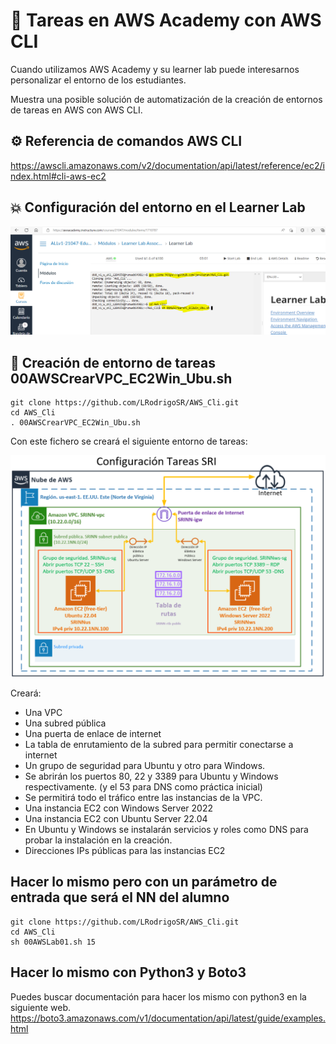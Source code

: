 # :dizzy: Tareas en AWS Academy con AWS CLI

Cuando utilizamos AWS Academy y su learner lab puede interesarnos personalizar el entorno de los estudiantes.

Muestra una posible solución de automatización de la creación de entornos de tareas en AWS con AWS CLI.

## :gear: Referencia de comandos AWS CLI

https://awscli.amazonaws.com/v2/documentation/api/latest/reference/ec2/index.html#cli-aws-ec2

## :collision: Configuración del entorno en el Learner Lab

![ConfigurarEntornoLearnerLab.PNG](imagenes/ConfigurarEntornoLearnerLab.PNG)

## :hammer: Creación de entorno de tareas 00AWSCrearVPC_EC2Win_Ubu.sh

```git
git clone https://github.com/LRodrigoSR/AWS_Cli.git
cd AWS_Cli
. 00AWSCrearVPC_EC2Win_Ubu.sh
```

Con este fichero se creará el siguiente entorno de tareas:

![00AWSCrearVPC_EC2Win_Ubu.PNG](imagenes/00AWSCrearVPC_EC2Win_Ubu.PNG)

Creará:

* Una VPC
* Una subred pública
* Una puerta de enlace de internet
* La tabla de enrutamiento de la subred para permitir conectarse a internet
* Un grupo de seguridad para Ubuntu y otro para Windows.
* Se abrirán los puertos 80, 22 y 3389 para Ubuntu y Windows respectivamente. (y el 53 para DNS como práctica inicial)
* Se permitirá todo el tráfico entre las instancias de la VPC.
* Una instancia EC2 con Windows Server 2022 
* Una instancia EC2 con Ubuntu Server 22.04
* En Ubuntu y Windows se instalarán servicios y roles como DNS para probar la instalación en la creación.
* Direcciones IPs públicas para las instancias EC2

## Hacer lo mismo pero con un parámetro de entrada que será el NN del alumno

```git
git clone https://github.com/LRodrigoSR/AWS_Cli.git
cd AWS_Cli
sh 00AWSLab01.sh 15 
```


## Hacer lo mismo con Python3 y Boto3

Puedes buscar documentación para hacer los mismo con python3 en la siguiente web.
https://boto3.amazonaws.com/v1/documentation/api/latest/guide/examples.html

